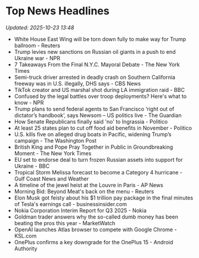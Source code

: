 # Top News Headlines

_Updated: 2025-10-23 13:48_

- White House East Wing will be torn down fully to make way for Trump ballroom - Reuters
- Trump levies new sanctions on Russian oil giants in a push to end Ukraine war - NPR
- 7 Takeaways From the Final N.Y.C. Mayoral Debate - The New York Times
- Semi-truck driver arrested in deadly crash on Southern California freeway was in U.S. illegally, DHS says - CBS News
- TikTok creator and US marshal shot during LA immigration raid - BBC
- Confused by the legal battles over troop deployments? Here's what to know - NPR
- Trump plans to send federal agents to San Francisco ‘right out of dictator’s handbook’, says Newsom – US politics live - The Guardian
- How Senate Republicans finally said 'no' to Ingrassia - Politico
- At least 25 states plan to cut off food aid benefits in November - Politico
- U.S. kills five on alleged drug boats in Pacific, widening Trump’s campaign - The Washington Post
- British King and Pope Pray Together in Public in Groundbreaking Moment - The New York Times
- EU set to endorse deal to turn frozen Russian assets into support for Ukraine - BBC
- Tropical Storm Melissa forecast to become a Category 4 hurricane - Gulf Coast News and Weather
- A timeline of the jewel heist at the Louvre in Paris - AP News
- Morning Bid: Beyond Meat's back on the menu - Reuters
- Elon Musk got feisty about his $1 trillion pay package in the final minutes of Tesla's earnings call - businessinsider.com
- Nokia Corporation Interim Report for Q3 2025 - Nokia
- Goldman trader answers why the so-called dumb money has been beating the pros this year - MarketWatch
- OpenAI launches Atlas browser to compete with Google Chrome - KSL.com
- OnePlus confirms a key downgrade for the OnePlus 15 - Android Authority